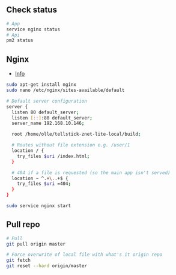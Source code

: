 ## Check status
``` bash
# App
service nginx status
# Api
pm2 status
```

## Nginx
* [Info](https://medium.com/@johnbrett/create-react-app-push-state-nginx-config-a9f7530621c1)

``` bash
sudo apt-get install nginx
sudo nano /etc/nginx/sites-available/default

# Default server configuration
server {
  listen 80 default_server;
  listen [::]:80 default_server;
  server_name 192.168.10.146;

  root /home/olle/tellstick-znet-lite-local/build;

  # Routes without file extension e.g. /user/1
  location / {
    try_files $uri /index.html;
  }

  # 404 if a file is requested (so the main app isn't served)
  location ~ ^.+\..+$ {
    try_files $uri =404;
  }
}

sudo service nginx start
```

## Pull repo

``` bash
# Pull
git pull origin master

# Force overwrite of local file with what's it origin repo 
git fetch
git reset --hard origin/master
```
